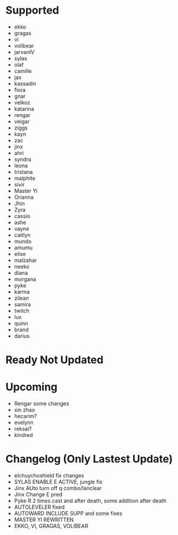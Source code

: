 # Supported
- ekko
- gragas
- vi
- volibear
- jarvanIV
- sylas
- olaf
- camille
- jax
- kassadin
- fiora
- gnar
- velkoz
- katarina
- rengar
- veigar
- ziggs
- kayn
- zac
- jinx
- ahri
- syndra
- leona
- tristana
- malphite
- sivir
- Master Yi
- Orianna
- Jhin
- Zyra
- cassio
- ashe
- vayne
- caitlyn
- mundo
- amumu
- elise
- malzahar
- neeko
- diana
- morgana
- pyke
- karma
- zilean
- samira
- twitch
- lux
- quinn
- brand
- darius

# Ready Not Updated


# Upcoming
- Rengar some changes
- xin zhao
- hecarim?
- evelynn
- reksai?
- kindred

# Changelog (Only Lastest Update)
- elchuychoshield fix changes
- SYLAS ENABLE E ACTIVE, jungle fix
- Jinx AUto turn off q combo/lanclear
- Jinx Change E pred
- Pyke R 2 times cast and after death, some addition after death
- AUTOLEVELER fixed
- AUTOWARD INCLUDE SUPP and some fixes
- MASTER YI REWRITTEN
- EKKO, VI, GRAGAS, VOLIBEAR
